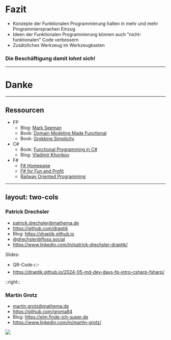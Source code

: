 # Fazit

- Konzepte der Funktionalen Programmierung halten in mehr und mehr Programmiersprachen Einzug
- Ideen der Funktionalen Programmierung können auch "nicht-funktionalen" Code verbessern
- Zusätzliches Werkzeug im Werkzeugkasten

### Die Beschäftigung damit lohnt sich!

---

# Danke

---

## Ressourcen

- FP
  - Blog: [Mark Seeman](https://blog.ploeh.dk/)
  - Book: [Domain Modeling Made Functional](https://pragprog.com/book/swdddf/domain-modeling-made-functional)
  - Book: [Grokking Simplicity](https://www.manning.com/books/grokking-simplicity)
- C#
  - Book: [Functional Programming in C#](https://www.manning.com/books/functional-programming-in-c-sharp)
  - Blog: [Vladimir Khorikov](https://enterprisecraftsmanship.com/)
- F#
  - [F# Homepage](https://fsharp.org/)
  - [F# for Fun and Profit](https://fsharpforfunandprofit.com/)
  - [Railway Oriented Programming](https://fsharpforfunandprofit.com/rop/)

---
layout: two-cols
---

### Patrick Drechsler

- <mdi-email /> patrick.drechsler@mathema.de
- <logos-github-icon /> https://github.com/draptik
- <mdi-web /> Blog: https://draptik.github.io
- <logos-mastodon-icon /> @drechsler@floss.social
- <logos-linkedin-icon /> https://www.linkedin.com/in/patrick-drechsler-draptik/

Slides: 

- QR-Code 👉
- https://draptik.github.io/2024-05-md-dev-days-fp-intro-csharp-fsharp/

::right::

### Martin Grotz

- <mdi-email /> martin.grotz@mathema.de
- <logos-github-icon /> https://github.com/groma84
- <mdi-web /> Blog: https://elm.finde-ich-super.de
- <logos-linkedin-icon /> https://www.linkedin.com/in/martin-grotz/
  
<img 
  class="absolute bottom-0 right-50 w-60"
  src="/images/qr-code-magdegeburger-devdays-2024-draptik.png" >
